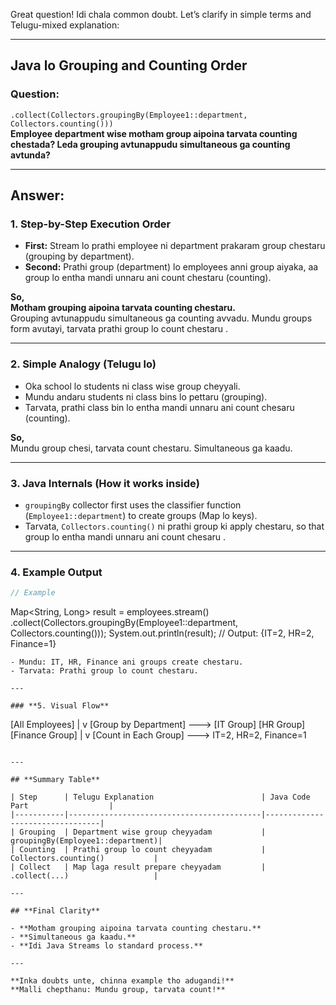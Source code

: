 Great question! Idi chala common doubt. Let’s clarify in simple terms and Telugu-mixed explanation:

---

## **Java lo Grouping and Counting Order**

### **Question:**
`.collect(Collectors.groupingBy(Employee1::department, Collectors.counting()))`  
**Employee department wise motham group aipoina tarvata counting chestada? Leda grouping avtunappudu simultaneous ga counting avtunda?**

---

## **Answer:**

### **1. Step-by-Step Execution Order**

- **First:** Stream lo prathi employee ni department prakaram group chestaru (grouping by department).
- **Second:** Prathi group (department) lo employees anni group aiyaka, aa group lo entha mandi unnaru ani count chestaru (counting).

**So,**  
**Motham grouping aipoina tarvata counting chestaru.**  
Grouping avtunappudu simultaneous ga counting avvadu. Mundu groups form avutayi, tarvata prathi group lo count chestaru   .

---

### **2. Simple Analogy (Telugu lo)**

- Oka school lo students ni class wise group cheyyali.
- Mundu andaru students ni class bins lo pettaru (grouping).
- Tarvata, prathi class bin lo entha mandi unnaru ani count chesaru (counting).

**So,**  
Mundu group chesi, tarvata count chestaru. Simultaneous ga kaadu.

---

### **3. Java Internals (How it works inside)**

- `groupingBy` collector first uses the classifier function (`Employee1::department`) to create groups (Map lo keys).
- Tarvata, `Collectors.counting()` ni prathi group ki apply chestaru, so that group lo entha mandi unnaru ani count chesaru  .

---

### **4. Example Output**

```java
// Example
```
Map<String, Long> result = employees.stream()
    .collect(Collectors.groupingBy(Employee1::department, Collectors.counting()));
System.out.println(result);
// Output: {IT=2, HR=2, Finance=1}
```
- Mundu: IT, HR, Finance ani groups create chestaru.
- Tarvata: Prathi group lo count chestaru.

---

### **5. Visual Flow**

```
[All Employees] 
   |
   v
[Group by Department]  ---> [IT Group] [HR Group] [Finance Group]
   |
   v
[Count in Each Group]  ---> IT=2, HR=2, Finance=1
```

---

## **Summary Table**

| Step      | Telugu Explanation                        | Java Code Part                  |
|-----------|-------------------------------------------|---------------------------------|
| Grouping  | Department wise group cheyyadam           | groupingBy(Employee1::department)|
| Counting  | Prathi group lo count cheyyadam           | Collectors.counting()           |
| Collect   | Map laga result prepare cheyyadam         | .collect(...)                   |

---

## **Final Clarity**

- **Motham grouping aipoina tarvata counting chestaru.**
- **Simultaneous ga kaadu.**
- **Idi Java Streams lo standard process.**

---

**Inka doubts unte, chinna example tho adugandi!**  
**Malli chepthanu: Mundu group, tarvata count!**